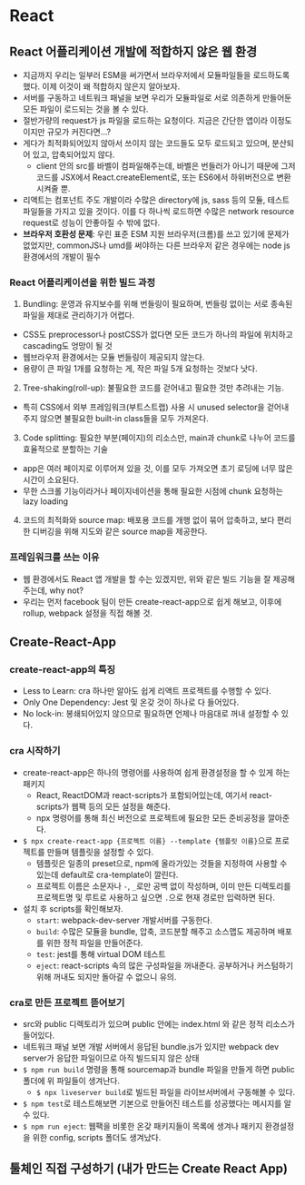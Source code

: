 # React

## React 어플리케이션 개발에 적합하지 않은 웹 환경
- 지금까지 우리는 일부러 ESM을 써가면서 브라우저에서 모듈파일들을 로드하도록 했다. 이제 이것이 왜 적합하지 않은지 알아보자.
- 서버를 구동하고 네트워크 패널을 보면 우리가 모듈파일로 서로 의존하게 만들어둔 모든 파일이 로드되는 것을 볼 수 있다.
- 절반가량의 request가 js 파일을 로드하는 요청이다. 지금은 간단한 앱이라 이정도이지만 규모가 커진다면...?
- 게다가 최적화되어있지 않아서 쓰이지 않는 코드들도 모두 로드되고 있으며, 분산되어 있고, 압축되어있지 않다.
  - client 안의 src를 바벨이 컴파일해주는데, 바벨은 번들러가 아니기 때문에 그저 코드를 JSX에서 React.createElement로, 또는 ES6에서 하위버전으로 변환시켜줄 뿐.
- 리액트는 컴포넌트 주도 개발이라 수많은 directory에 js, sass 등의 모듈, 테스트 파일들을 가지고 있을 것이다. 이를 다 하나씩 로드하면 수많은 network resource request로 성능이 안좋아질 수 밖에 없다.
- **브라우저 호환성 문제**: 우린 표준 ESM 지원 브라우저(크롬)를 쓰고 있기에 문제가 없었지만, commonJS나 umd를 써야하는 다른 브라우저 같은 경우에는 node js환경에서의 개발이 필수

### React 어플리케이션을 위한 빌드 과정
1. Bundling: 운영과 유지보수를 위해 번들링이 필요하며, 번들링 없이는 서로 종속된 파일을 제대로 관리하기가 어렵다. 
  - CSS도 preprocessor나 postCSS가 없다면 모든 코드가 하나의 파일에 위치하고 cascading도 엉망이 될 것
  - 웹브라우저 환경에서는 모듈 번들링이 제공되지 않는다.
  - 용량이 큰 파일 1개를 요청하는 게, 작은 파일 5개 요청하는 것보다 낫다.
2. Tree-shaking(roll-up): 불필요한 코드를 걷어내고 필요한 것만 추려내는 기능. 
  - 특히 CSS에서 외부 프레임워크(부트스트랩) 사용 시 unused selector을 걷어내주지 않으면 불필요한 built-in class들을 모두 가져온다.
3. Code splitting: 필요한 부분(페이지)의 리소스만, main과 chunk로 나누어 코드를 효율적으로 분할하는 기술
  - app은 여러 페이지로 이루어져 있을 것, 이를 모두 가져오면 초기 로딩에 너무 많은 시간이 소요된다. 
  - 무한 스크롤 기능이라거나 페이지네이션을 통해 필요한 시점에 chunk 요청하는 lazy loading
4. 코드의 최적화와 source map: 배포용 코드를 개행 없이 묶어 압축하고, 보다 편리한 디버깅을 위해 지도와 같은 source map을 제공한다.

### 프레임워크를 쓰는 이유
- 웹 환경에서도 React 앱 개발을 할 수는 있겠지만, 위와 같은 빌드 기능을 잘 제공해주는데, why not?
- 우리는 먼저 facebook 팀이 만든 create-react-app으로 쉽게 해보고, 이후에 rollup, webpack 설정을 직접 해볼 것.

## Create-React-App

### create-react-app의 특징
- Less to Learn: cra 하나만 알아도 쉽게 리액트 프로젝트를 수행할 수 있다.
- Only One Dependency: Jest 및 온갖 것이 하나로 다 들어있다.
- No lock-in: 봉쇄되어있지 않으므로 필요하면 언제나 마음대로 꺼내 설정할 수 있다.

### cra 시작하기
- create-react-app은 하나의 명령어를 사용하여 쉽게 환경설정을 할 수 있게 하는 패키지
  - React, ReactDOM과 react-scripts가 포함되어있는데, 여기서 react-scripts가 웹팩 등의 모든 설정을 해준다.
  - npx 명령어를 통해 최신 버전으로 프로젝트에 필요한 모든 준비공정을 깔아준다.
- `$ npx create-react-app {프로젝트 이름} --template {템플릿 이름}`으로 프로젝트를 만들며 템플릿을 설정할 수 있다.
  - 템플릿은 일종의 preset으로, npm에 올라가있는 것들을 지정하여 사용할 수 있는데 default로 cra-template이 깔린다. 
  - 프로젝트 이름은 소문자나 `-`, `_`로만 공백 없이 작성하며, 이미 만든 디렉토리를 프로젝트명 및 루트로 사용하고 싶으면 `.`으로 현재 경로만 입력하면 된다.
- 설치 후 scripts를 확인해보자.
  - `start`: webpack-dev-server 개발서버를 구동한다.
  - `build`: 수많은 모듈을 bundle, 압축, 코드분할 해주고 소스맵도 제공하며 배포를 위한 정적 파일을 만들어준다.
  - `test`: jest를 통해 virtual DOM 테스트
  - `eject`: react-scripts 속의 많은 구성파일을 꺼내준다. 공부하거나 커스텀하기 위해 꺼내도 되지만 돌아갈 수 없으니 유의.


### cra로 만든 프로젝트 뜯어보기
- src와 public 디렉토리가 있으며 public 안에는 index.html 와 같은 정적 리소스가 들어있다.
- 네트워크 패널 보면 개발 서버에서 응답된 bundle.js가 있지만 webpack dev server가 응답한 파일이므로 아직 빌드되지 않은 상태
- `$ npm run build` 명령을 통해 sourcemap과 bundle 파일을 만들게 하면 public 폴더에 위 파일들이 생겨난다.
  - `$ npx liveserver build`로 빌드된 파일을 라이브서버에서 구동해볼 수 있다.
- `$ npm test`로 테스트해보면 기본으로 만들어진 테스트를 성공했다는 메시지를 알 수 있다.
- `$ npm run eject`: 웹팩을 비롯한 온갖 패키지들이 목록에 생겨나 패키지 환경설정을 위한 config, scripts 폴더도 생겨났다.

## 툴체인 직접 구성하기 (내가 만드는 Create React App)
